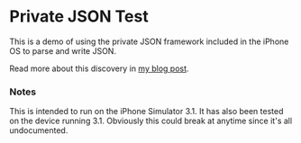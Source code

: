 # Private JSON Test

This is a demo of using the private JSON framework included in the iPhone OS to parse and write JSON.

Read more about this discovery in [my blog post](http://samsoff.es).

### Notes

This is intended to run on the iPhone Simulator 3.1. It has also been tested on the device running 3.1. Obviously this could break at anytime since it's all undocumented.
